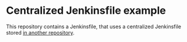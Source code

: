 # Centralized Jenkinsfile example

This repository contains a Jenkinsfile, that uses a centralized Jenkinsfile
stored [in another
repository](https://github.com/kastl-ars/jenkins-shared-library-example).
